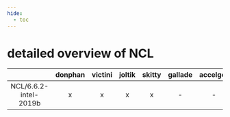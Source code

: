 ```yaml
---
hide:
  - toc
---
```


detailed overview of NCL
========================

| |donphan|victini|joltik|skitty|gallade|accelgor|swalot|doduo|
| :---: | :---: | :---: | :---: | :---: | :---: | :---: | :---: | :---: |
|NCL/6.6.2-intel-2019b|x|x|x|x|-|-|-|-|
